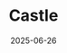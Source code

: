 ---  
layout: startup_page  
title: "Castle"  
id: "savewithcastle.com"  
permalink: "/castlesavewithcastle.com06262025/"  
website: "https://savewithcastle.com/"  
funding_round: "Pre-Seed"  
funding_amount: "$1M"  
investors: "Boost VC, Winklevoss Capital, Park Rangers Capital, Epoch VC, and select angel investors"  
about: "Castle is a bitcoin treasury platform designed for small and medium-sized businesses (SMBs). It offers an automated solution to help businesses protect and grow their wealth using bitcoin through seamless financial integrations. The platform integrates with tools like QuickBooks and Stripe, enabling businesses to manage their bitcoin exposure dynamically."  
markets: "Fintech"  
hq: "Miami, Florida, United States"  
founded_year: ""  
linkedin: ""  
twitter: ""  
instagram: ""  
facebook: ""  
crunchbase: ""  
pitchbook: ""  

date_display: "26-Jun-2025"  
date: "2025-06-26"

# SEO Optimization  
meta_title: "Castle - Pre-Seed Funding ($1M)"  
meta_description: "Castle, Castle is a bitcoin treasury platform designed for small and medium-sized businesses (SMBs). It offers an automated solution to help businesses protec..."  
meta_keywords: "Castle, Fintech, Pre-Seed funding"  
canonical_url: "https://startup.projectstartups.com/castlesavewithcastle.com06262025/"  
---